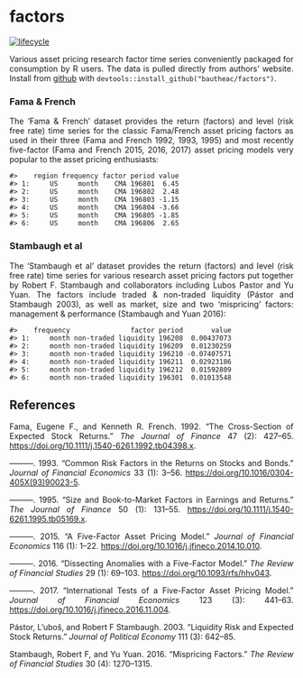 factors
================

[![lifecycle](https://img.shields.io/badge/lifecycle-experimental-orange.svg)](https://www.tidyverse.org/lifecycle/#experimental)

<style> body {text-align: justify} </style>

Various asset pricing research factor time series conveniently packaged
for consumption by R users. The data is pulled directly from authors’
website. Install from [github](https://github.com/bautheac/factors/)
with `devtools::install_github("bautheac/factors")`.

### Fama & French

The ‘Fama & French’ dataset provides the return (factors) and level
(risk free rate) time series for the classic Fama/French asset pricing
factors as used in their three (Fama and French 1992, 1993, 1995) and
most recently five-factor (Fama and French 2015, 2016, 2017) asset
pricing models very popular to the asset pricing enthusiasts:

    #>    region frequency factor period value
    #> 1:     US     month    CMA 196801  6.45
    #> 2:     US     month    CMA 196802  2.48
    #> 3:     US     month    CMA 196803 -1.15
    #> 4:     US     month    CMA 196804 -3.66
    #> 5:     US     month    CMA 196805 -1.85
    #> 6:     US     month    CMA 196806  2.65

### Stambaugh et al

The ‘Stambaugh et al’ dataset provides the return (factors) and level
(risk free rate) time series for various research asset pricing factors
put together by Robert F. Stambaugh and collaborators including Lubos
Pastor and Yu Yuan. The factors include traded & non-traded liquidity
(Pástor and Stambaugh 2003), as well as market, size and two
‘mispricing’ factors: management & performance (Stambaugh and Yuan
2016):

    #>    frequency               factor period       value
    #> 1:     month non-traded liquidity 196208  0.00437073
    #> 2:     month non-traded liquidity 196209  0.01230259
    #> 3:     month non-traded liquidity 196210 -0.07407571
    #> 4:     month non-traded liquidity 196211  0.02923186
    #> 5:     month non-traded liquidity 196212  0.01592809
    #> 6:     month non-traded liquidity 196301  0.01013548

## References

<div id="refs" class="references">

<div id="ref-fama_cross_section_1992">

Fama, Eugene F., and Kenneth R. French. 1992. “The Cross-Section of
Expected Stock Returns.” *The Journal of Finance* 47 (2): 427–65.
<https://doi.org/10.1111/j.1540-6261.1992.tb04398.x>.

</div>

<div id="ref-fama_common_1993">

———. 1993. “Common Risk Factors in the Returns on Stocks and Bonds.”
*Journal of Financial Economics* 33 (1): 3–56.
<https://doi.org/10.1016/0304-405X(93)90023-5>.

</div>

<div id="ref-fama_size_1995">

———. 1995. “Size and Book-to-Market Factors in Earnings and Returns.”
*The Journal of Finance* 50 (1): 131–55.
<https://doi.org/10.1111/j.1540-6261.1995.tb05169.x>.

</div>

<div id="ref-fama_five_factor_2015">

———. 2015. “A Five-Factor Asset Pricing Model.” *Journal of Financial
Economics* 116 (1): 1–22.
<https://doi.org/10.1016/j.jfineco.2014.10.010>.

</div>

<div id="ref-fama_dissecting_2016">

———. 2016. “Dissecting Anomalies with a Five-Factor Model.” *The Review
of Financial Studies* 29 (1): 69–103.
<https://doi.org/10.1093/rfs/hhv043>.

</div>

<div id="ref-fama_international_2017">

———. 2017. “International Tests of a Five-Factor Asset Pricing Model.”
*Journal of Financial Economics* 123 (3): 441–63.
<https://doi.org/10.1016/j.jfineco.2016.11.004>.

</div>

<div id="ref-pastor_liquidity_2003">

Pástor, L’uboš, and Robert F Stambaugh. 2003. “Liquidity Risk and
Expected Stock Returns.” *Journal of Political Economy* 111 (3): 642–85.

</div>

<div id="ref-stambaugh_mispricing_2016">

Stambaugh, Robert F, and Yu Yuan. 2016. “Mispricing Factors.” *The
Review of Financial Studies* 30 (4): 1270–1315.

</div>

</div>
